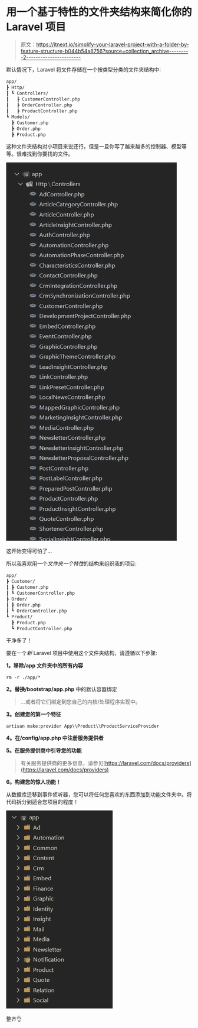 # 用一个基于特性的文件夹结构来简化你的 Laravel 项目

> 原文：<https://itnext.io/simplify-your-laravel-project-with-a-folder-by-feature-structure-b044b54a8756?source=collection_archive---------2----------------------->

默认情况下，Laravel 将文件存储在一个按类型分类的文件夹结构中:

```
app/
┣ Http/
┃ ┗ Controllers/
┃   ┣ CustomerController.php
┃   ┣ OrderController.php
┃   ┣ ProductController.php
┗ Models/
  ┣ Customer.php
  ┣ Order.php
  ┣ Product.php
```

这种文件夹结构对小项目来说还行，但是一旦你写了越来越多的控制器、模型等等。很难找到你要找的文件。

![](img/502610e46e62da9d7513e879fb3b145b.png)

这开始变得可怕了…

所以我喜欢用一个*文件夹一个特性*的结构来组织我的项目:

```
app/
┣ Customer/
┃ ┣ Customer.php
┃ ┗ CustomerController.php
┣ Order/
┃ ┣ Order.php
┃ ┗ OrderController.php
┗ Product/
  ┣ Product.php
  ┗ ProductController.php
```

干净多了！

要在一个*新* Laravel 项目中使用这个文件夹结构，请遵循以下步骤:

**1。移除/app 文件夹中的所有内容**

```
rm -r ./app/*
```

**2。替换/bootstrap/app.php** 中的默认容器绑定

> …或者将它们绑定到您自己的内核/处理程序实现中。

**3。创建您的第一个特征**

```
artisan make:provider App\\Product\\ProductServiceProvider
```

**4。在/config/app.php 中注册服务提供者**

**5。在服务提供商中引导您的功能**

> 有关服务提供商的更多信息，请参见[https://laravel.com/docs/providers](https://laravel.com/docs/providers)

**6。构建您的惊人功能！**

从数据库迁移到事件侦听器，您可以将任何您喜欢的东西添加到功能文件夹中。将代码拆分到适合您项目的程度！

![](img/6e6e8215f642b3772d7baa44cd408a7f.png)

整齐👌